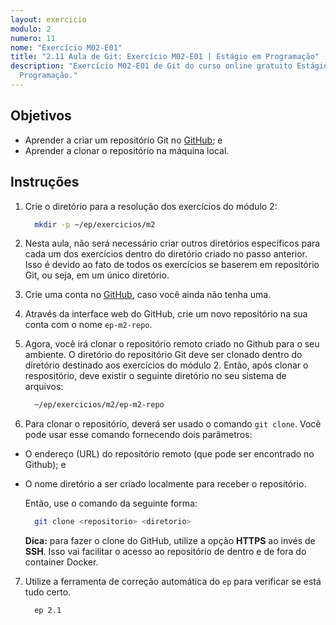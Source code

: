 ```yaml
---
layout: exercicio
modulo: 2
numero: 11
nome: "Exercício M02-E01"
title: "2.11 Aula de Git: Exercício M02-E01 | Estágio em Programação"
description: "Exercício M02-E01 de Git do curso online gratuito Estágio em
  Programação."
---
```


## Objetivos

- Aprender a criar um repositório Git no [GitHub](https://www.github.com); e
- Aprender a clonar o repositório na máquina local.

## Instruções

1. Crie o diretório para a resolução dos exercícios do módulo 2:

    ```bash
      mkdir -p ~/ep/exercicios/m2
    ```

2. Nesta aula, não será necessário criar outros diretórios específicos para cada um dos exercícios
dentro do diretório criado no passo anterior. Isso é devido ao fato de todos os exercícios se
baserem em repositório Git, ou seja, em um único diretório.

3. Crie uma conta no [GitHub](https://www.github.com), caso você ainda não tenha uma.

4. Através da interface web do GitHub, crie um novo repositório na sua conta com o nome
`ep-m2-repo`.

5. Agora, você irá clonar o repositório remoto criado no Github para o seu ambiente. O diretório do
repositório Git deve ser clonado dentro do diretório destinado aos exercícios do módulo 2. Então,
após clonar o respositório, deve existir o seguinte diretório no seu sistema de arquivos:

    ```bash
      ~/ep/exercicios/m2/ep-m2-repo
    ```

6. Para clonar o repositório, deverá ser usado o comando `git clone`. Você pode usar esse comando
fornecendo dois parâmetros:
  - O endereço (URL) do repositório remoto (que pode ser encontrado no Github); e
  - O nome diretório a ser criado localmente para receber o repositório.

    Então, use o comando da seguinte forma:

    ```bash
      git clone <repositorio> <diretorio>
    ```

    **Dica:** para fazer o clone do GitHub, utilize a opção __HTTPS__ ao invés de __SSH__. Isso vai
    facilitar o acesso ao repositório de dentro e de fora do container Docker.

7. Utilize a ferramenta de correção automática do `ep` para verificar se está tudo certo.

    ```bash
      ep 2.1
    ```
